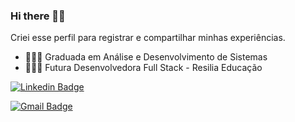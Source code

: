 ### Hi there 🤘🏼

Criei esse perfil para registrar e compartilhar minhas experiências.

* 👩🏻‍🎓 Graduada em Análise e Desenvolvimento de Sistemas <br />
* 👩🏻‍💻 Futura Desenvolvedora Full Stack - Resilia Educação


[![Linkedin Badge](https://img.shields.io/badge/-Vanessa%20Cardoso-fad2e1?style=flat-square&logo=Linkedin&logoColor=black&link=https://www.linkedin.com/in/cardosofvanessa/)](https://www.linkedin.com/in/cardosofvanessa//) 

[![Gmail Badge](https://img.shields.io/badge/-cardosovanessafs@gmail.com-DEB887?style=flat-square&logo=Gmail&logoColor=black&link=mailto:cardosovanessafs@gmail.com)](mailto:cardosovanessafs@gmail.com) 

